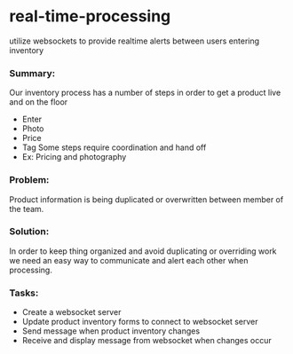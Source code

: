 # real-time-processing
utilize websockets to provide realtime alerts between users entering inventory

### Summary:
Our inventory process has a number of steps in order to get a product live and on the floor
- Enter
- Photo
- Price
- Tag
Some steps require coordination and hand off
- Ex: Pricing and photography

### Problem:
Product information is being duplicated or overwritten between member of the team.

### Solution:
In order to keep thing organized and avoid duplicating or overriding work we need an easy way to communicate and alert each other when processing.

### Tasks:
- Create a websocket server
- Update product inventory forms to connect to websocket server
- Send message when product inventory changes
- Receive and display message from websocket when changes occur
